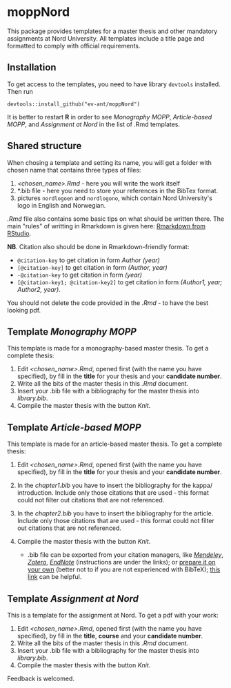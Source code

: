 # moppNord
This package provides templates for a master thesis and other mandatory assignments at Nord University. All templates include a title page and formatted to comply with official requirements.
## Installation
To get access to the templates, you need to have library `devtools` installed. Then run

`devtools::install_github("ev-ant/moppNord")`

It is better to restart **R** in order to see *Monography MOPP*, *Article-based MOPP*, and *Assignment at Nord* in the list of \.Rmd templates.

## Shared structure
When chosing a template and setting its name, you will get a folder with chosen name that contains three types of files:

1. *<chosen_name>.Rmd* - here you will write the work itself
2. *.bib file - here you need to store your references in the BibTex format.
3.  pictures `nordlogoen` and `nordlogono`, which contain Nord University's logo in English and Norwegian.

*.Rmd* file also contains some basic tips on what should be written there. The main "rules" of writting in Rmarkdown is given here: [Rmarkdown from RStudio](https://rmarkdown.rstudio.com/lesson-1.html).

**NB**. Citation also should be done in Rmarkdown-friendly format:

- `@citation-key` to get citation in form *Author (year)*
- `[@citation-key]` to get citation in form *(Author, year)*
- `-@citation-key` to get citation in form *(year)*
- `[@citation-key1; @citation-key2]` to get citation in form *(Author1, year; Author2, year)*.

You should not delete the code provided in the *.Rmd* - to have the best looking pdf.

## Template *Monography MOPP*
This template is made for a monography-based master thesis. To get a complete thesis:

1. Edit *<chosen_name>.Rmd*, opened first (with the name you have specified), by fill in the **title** for your thesis and your **candidate number**.
2. Write all the bits of the master thesis in this *.Rmd* document.
3. Insert your \.bib file with a bibliography for the master thesis into *library.bib*.
4. Compile the master thesis with the button *Knit*.


## Template *Article-based MOPP*
This template is made for an article-based master thesis. To get a complete thesis:

1. Edit *<chosen_name>.Rmd*, opened first (with the name you have specified), by fill in the **title** for your thesis and your **candidate number**.
2. In the *chapter1.bib* you have to insert the bibliography for the kappa/ introduction. Include only those citations that are used - this format could not filter out citations that are not referenced. 
3.  In the *chapter2.bib* you have to insert the bibliography for the article. Include only those citations that are used - this format could not filter out citations that are not referenced.
4. Compile the master thesis with the button *Knit*.

   
   * \.bib file can be exported from your citation managers, like [*Mendeley*](https://blog.mendeley.com/2011/10/25/howto-use-mendeley-to-create-citations-using-latex-and-bibtex/), [*Zotero*](https://unimelb.libguides.com/c.php?g=565734&p=3897111), [*EndNote*](https://www.rhizobia.co.nz/latex/convert) (instructions are under the links); or [prepare it on your own](https://en.wikibooks.org/wiki/LaTeX/Bibliography_Management#BibTeX) (better not to if you are not experienced with BibTeX); [this link](https://truben.no/latex/bibtex/#) can be helpful.

## Template *Assignment at Nord*
This is a template for the assignment at Nord. To get a pdf with your work:

1. Edit *<chosen_name>.Rmd*, opened first (with the name you have specified), by fill in the **title**, **course**  and your **candidate number**.
2. Write all the bits of the master thesis in this *.Rmd* document.
3. Insert your \.bib file with a bibliography for the master thesis into *library.bib*.
4. Compile the master thesis with the button *Knit*.


Feedback is welcomed.
